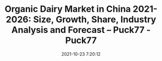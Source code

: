 ---
"title": "Organic Dairy Market in China 2021-2026: Size, Growth, Share, Industry Analysis and Forecast – Puck77 - Puck77"
"date": "2021-10-23 7:20:12"
"feed_name": "GOOGLENEWSINDUSTRIAL"
"feed_website": "https://news.google.com/search?q=industrial%2Bincident&hl=en-US&gl=US&ceid=US:en"
"feed_rss": "https://news.google.com/rss/search?q=industrial%2Bincident&hl=en-US&gl=US&ceid=US:en"
"link": "https://puck77.com/business/237490/organic-dairy-market-in-china-2021-2026-size-growth-share-industry-analysis-and-forecast/"
"source": "{'href': 'https://puck77.com', 'title': 'Puck77'}"
"file": "_posts/2021-1-1-5d186fabb26564f26d9601f2cd20ea0e1d758ddb.md"
"accident": "0"
"drilling": "0"
"represented_by": "0"
"dead": "0"
"injured": "0"
"arrested": "0"
"place": "unknown place"
"where": "unknown site"
"causes": "unknown"
"place_uri": "unknown place"
---